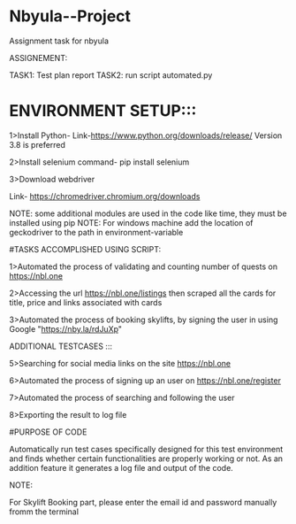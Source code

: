 # Nbyula--Project
Assignment task for nbyula 

ASSIGNEMENT:


TASK1: Test plan report 
TASK2: run script automated.py


# ENVIRONMENT SETUP:::

1>Install Python-
Link-https://www.python.org/downloads/release/
Version 3.8 is preferred

2>Install selenium
command- pip install selenium

3>Download webdriver

Link- https://chromedriver.chromium.org/downloads

NOTE: some additional modules are used in the code like time, they must be installed using pip
NOTE: For windows machine add the location of geckodriver to the path in environment-variable



#TASKS ACCOMPLISHED USING SCRIPT:

1>Automated the process of validating and counting number of quests on https://nbl.one

2>Accessing the url https://nbl.one/listings then scraped all the cards for title, price and links associated with cards

3>Automated the process of booking skylifts, by signing the user in using Google "https://nby.la/rdJuXp"

ADDITIONAL TESTCASES :::

5>Searching for social media links on the site https://nbl.one

6>Automated the process of signing up an user on https://nbl.one/register

7>Automated the process of searching and following the user

8>Exporting the result to log file

#PURPOSE OF CODE

Automatically run test cases specifically designed for this test environment and finds whether certain functionalities are properly working or not.
As an addition feature it generates a log file and output of the code.


NOTE:

For Skylift Booking part, please enter the email id and password manually fromm the terminal







